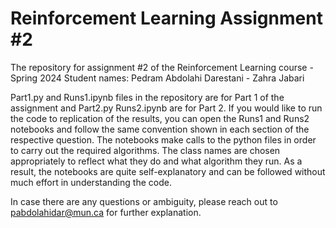 # Reinforcement Learning Assignment #2
The repository for assignment #2 of the Reinforcement Learning course - Spring 2024
Student names: Pedram Abdolahi Darestani - Zahra Jabari

Part1.py and Runs1.ipynb files in the repository are for Part 1 of the assignment and Part2.py Runs2.ipynb are for Part 2.
If you would like to run the code to replication of the results, you can open the Runs1 and Runs2 notebooks and follow the same convention shown in each section of the respective question. The notebooks make calls to the python files in order to carry out the required algorithms. The class names are chosen appropriately to reflect what they do and what algorithm they run. As a result, the notebooks are quite self-explanatory and can be followed without much effort in understanding the code.

In case there are any questions or ambiguity, please reach out to pabdolahidar@mun.ca for further explanation.
